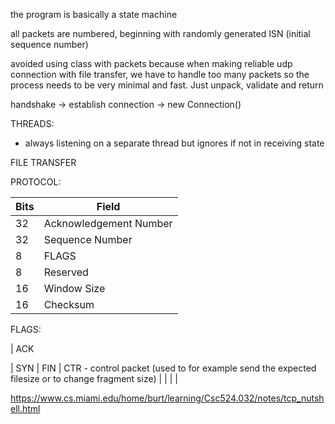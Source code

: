 the program is basically a state machine

all packets are numbered, beginning with randomly generated ISN (initial sequence number)

avoided using class with packets because when making reliable udp connection with file transfer, we have to handle too many packets so the process needs to be very minimal and fast. Just unpack, validate and return

handshake -> establish connection -> new Connection()

THREADS:
- always listening on a separate thread but ignores if not in receiving state

FILE TRANSFER


PROTOCOL:

 Bits |    Field
------|----------------------------
  32  |  Acknowledgement Number
  32  |  Sequence Number
   8  |  FLAGS
   8  |  Reserved
  16  |  Window Size
  16  |  Checksum

FLAGS:

| ACK

| SYN
| FIN
| CTR - control packet (used to for example send the expected filesize or to change fragment size)
|
|
|
|
  

https://www.cs.miami.edu/home/burt/learning/Csc524.032/notes/tcp_nutshell.html
